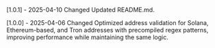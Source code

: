 [1.0.1] - 2025-04-10
Changed
Updated README.md.

[1.0.0] - 2025-04-06
Changed
Optimized address validation for Solana, Ethereum-based, and Tron addresses with precompiled regex patterns, improving performance while maintaining the same logic.